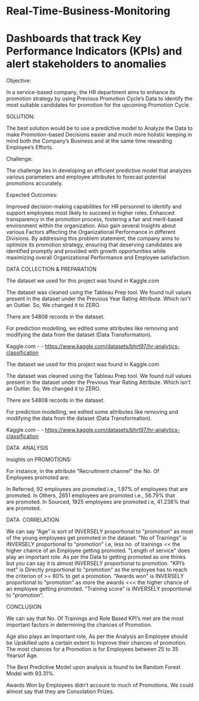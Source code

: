 # Real-Time-Business-Monitoring
# Dashboards that track Key Performance Indicators (KPIs) and alert stakeholders to anomalies

Objective:

In a service-based company, the HR department aims to enhance its promotion strategy by using Previous Promotion Cycle’s Data to identify the most suitable candidates for promotion for the upcoming Promotion Cycle. 


SOLUTION:

The best solution would be to use a predictive model to Analyze the Data to make Promotion-based Decisions easier and much more holistic keeping in mind both the Company’s Business and at the same time rewarding Employee’s Efforts.

Challenge:

The challenge lies in developing an efficient predictive model that analyzes various parameters and employee attributes to forecast potential promotions accurately. 

Expected Outcomes:

Improved decision-making capabilities for HR personnel to identify and support employees most likely to succeed in higher roles.
Enhanced transparency in the promotion process, fostering a fair and merit-based environment within the organization.
Also gain several Insights about various Factors affecting the Organizational Performance in different Divisions.
By addressing this problem statement, the company aims to optimize its promotion strategy, ensuring that deserving candidates are identified promptly and provided with growth opportunities while maximizing overall Organizational Performance and Employee satisfaction.

DATA COLLECTION & PREPARATION

The dataset we used for this project was found in Kaggle.com

The dataset was cleaned using the Tableau Prep tool. We found null values present in the dataset under the Previous Year Rating Attribute. Which isn’t an Outlier. So, We changed it to ZERO.

There are 54808 records in the dataset.​

For prediction modelling, we edited some attributes like removing and modifying the data from the dataset (Data Transformation).

Kaggle.com - - https://www.kaggle.com/datasets/bhrt97/hr-analytics-classification

The dataset we used for this project was found in Kaggle.com

The dataset was cleaned using the Tableau Prep tool. We found null values present in the dataset under the Previous Year Rating Attribute. Which isn’t an Outlier. So, We changed it to ZERO.

There are 54808 records in the dataset.​

For prediction modelling, we edited some attributes like removing and modifying the data from the dataset (Data Transformation).

Kaggle.com - - https://www.kaggle.com/datasets/bhrt97/hr-analytics-classification


DATA  ANALYSIS

Insights on PROMOTIONS:​

For instance, in the attribute "Recruitment channel" the No. Of Employees promoted are:​

In Referred, 92 employees are promoted i.e., 1.97% of employees that are promoted.​
In Others, 2651 employees are promoted i.e., 56.79% that are promoted.​
In Sourced, 1925 employees are promoted i.e, 41.238% that are promoted.​


DATA  CORRELATION

We can say “Age” is sort of INVERSELY proportional to "promotion" as most of the young employees get promoted in the dataset.
"No of Trainings" is INVERSELY proportional to "promotion" i.e, less no. of trainings << the higher chance of an Employee getting promoted.
"Length of service" does play an important role.  As per the Data to getting promoted as one thinks but you can say it is almost INVERSELY proportional to promotion.
"KPI’s met" is Directly proportional to "promotion" as the employee has to reach the criterion of >= 80% to get a promotion.
"Awards won" is INVERSELY proportional to "promotion" as more the awards <<< the higher chance of an employee getting promoted.
"Training score" is INVERSELY proportional to "promotion".

CONCLUSION

We can say that No. Of Trainings and Role Based KPI’s met are the most important factors in determining the chances of Promotion.

Age also plays an Important role, As per the Analysis an Employee should be Upskilled upto a certain extent to Improve their chances of promotion. The most chances for a Promotion is for Employees between 25 to 35 Yearsof Age.

The Best Predictive  Model upon analysis is found to be Random Forest Model with 93.31%.

Awards Won by Employees didn’t account to much of Promotions. We could almost say that they are Consolation Prizes. 







